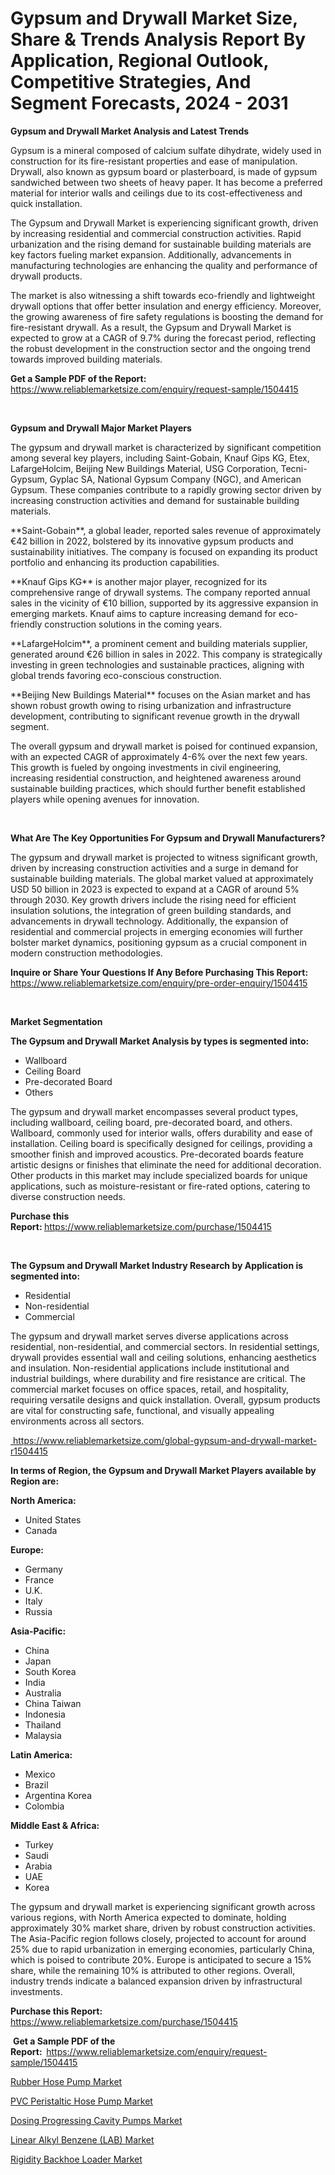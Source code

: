 <p><h1>Gypsum and Drywall Market Size, Share & Trends Analysis Report By Application, Regional Outlook, Competitive Strategies, And Segment Forecasts, 2024 - 2031</h1></p><p><strong>Gypsum and Drywall Market Analysis and Latest Trends</strong></p>
<p><p>Gypsum is a mineral composed of calcium sulfate dihydrate, widely used in construction for its fire-resistant properties and ease of manipulation. Drywall, also known as gypsum board or plasterboard, is made of gypsum sandwiched between two sheets of heavy paper. It has become a preferred material for interior walls and ceilings due to its cost-effectiveness and quick installation.</p><p>The Gypsum and Drywall Market is experiencing significant growth, driven by increasing residential and commercial construction activities. Rapid urbanization and the rising demand for sustainable building materials are key factors fueling market expansion. Additionally, advancements in manufacturing technologies are enhancing the quality and performance of drywall products.</p><p>The market is also witnessing a shift towards eco-friendly and lightweight drywall options that offer better insulation and energy efficiency. Moreover, the growing awareness of fire safety regulations is boosting the demand for fire-resistant drywall. As a result, the Gypsum and Drywall Market is expected to grow at a CAGR of 9.7% during the forecast period, reflecting the robust development in the construction sector and the ongoing trend towards improved building materials.</p></p>
<p><strong>Get a Sample PDF of the Report:&nbsp;</strong> <a href="https://www.reliablemarketsize.com/enquiry/request-sample/1504415?utm_campaign=1143&utm_medium=2&utm_source=Github&utm_content=ia&utm_term=08122024&utm_id=gypsum-and-drywall">https://www.reliablemarketsize.com/enquiry/request-sample/1504415</a></p>
<p>&nbsp;</p>
<p><strong>Gypsum and Drywall Major Market Players</strong></p>
<p><p>The gypsum and drywall market is characterized by significant competition among several key players, including Saint-Gobain, Knauf Gips KG, Etex, LafargeHolcim, Beijing New Buildings Material, USG Corporation, Tecni-Gypsum, Gyplac SA, National Gypsum Company (NGC), and American Gypsum. These companies contribute to a rapidly growing sector driven by increasing construction activities and demand for sustainable building materials.</p><p>**Saint-Gobain**, a global leader, reported sales revenue of approximately €42 billion in 2022, bolstered by its innovative gypsum products and sustainability initiatives. The company is focused on expanding its product portfolio and enhancing its production capabilities.</p><p>**Knauf Gips KG** is another major player, recognized for its comprehensive range of drywall systems. The company reported annual sales in the vicinity of €10 billion, supported by its aggressive expansion in emerging markets. Knauf aims to capture increasing demand for eco-friendly construction solutions in the coming years.</p><p>**LafargeHolcim**, a prominent cement and building materials supplier, generated around €26 billion in sales in 2022. This company is strategically investing in green technologies and sustainable practices, aligning with global trends favoring eco-conscious construction.</p><p>**Beijing New Buildings Material** focuses on the Asian market and has shown robust growth owing to rising urbanization and infrastructure development, contributing to significant revenue growth in the drywall segment.</p><p>The overall gypsum and drywall market is poised for continued expansion, with an expected CAGR of approximately 4-6% over the next few years. This growth is fueled by ongoing investments in civil engineering, increasing residential construction, and heightened awareness around sustainable building practices, which should further benefit established players while opening avenues for innovation.</p></p>
<p>&nbsp;</p>
<p><strong>What Are The Key Opportunities For Gypsum and Drywall Manufacturers?</strong></p>
<p><p>The gypsum and drywall market is projected to witness significant growth, driven by increasing construction activities and a surge in demand for sustainable building materials. The global market valued at approximately USD 50 billion in 2023 is expected to expand at a CAGR of around 5% through 2030. Key growth drivers include the rising need for efficient insulation solutions, the integration of green building standards, and advancements in drywall technology. Additionally, the expansion of residential and commercial projects in emerging economies will further bolster market dynamics, positioning gypsum as a crucial component in modern construction methodologies.</p></p>
<p><strong>Inquire or Share Your Questions If Any Before Purchasing This Report:</strong> <a href="https://www.reliablemarketsize.com/enquiry/pre-order-enquiry/1504415?utm_campaign=1143&utm_medium=2&utm_source=Github&utm_content=ia&utm_term=08122024&utm_id=gypsum-and-drywall">https://www.reliablemarketsize.com/enquiry/pre-order-enquiry/1504415</a></p>
<p>&nbsp;</p>
<p><strong>Market Segmentation</strong></p>
<p><strong>The Gypsum and Drywall Market Analysis by types is segmented into:</strong></p>
<p><ul><li>Wallboard</li><li>Ceiling Board</li><li>Pre-decorated Board</li><li>Others</li></ul></p>
<p><p>The gypsum and drywall market encompasses several product types, including wallboard, ceiling board, pre-decorated board, and others. Wallboard, commonly used for interior walls, offers durability and ease of installation. Ceiling board is specifically designed for ceilings, providing a smoother finish and improved acoustics. Pre-decorated boards feature artistic designs or finishes that eliminate the need for additional decoration. Other products in this market may include specialized boards for unique applications, such as moisture-resistant or fire-rated options, catering to diverse construction needs.</p></p>
<p><strong>Purchase this Report:&nbsp;</strong><a href="https://www.reliablemarketsize.com/purchase/1504415?utm_campaign=1143&utm_medium=2&utm_source=Github&utm_content=ia&utm_term=08122024&utm_id=gypsum-and-drywall">https://www.reliablemarketsize.com/purchase/1504415</a></p>
<p>&nbsp;</p>
<p><strong>The Gypsum and Drywall Market Industry Research by Application is segmented into:</strong></p>
<p><ul><li>Residential</li><li>Non-residential</li><li>Commercial</li></ul></p>
<p><p>The gypsum and drywall market serves diverse applications across residential, non-residential, and commercial sectors. In residential settings, drywall provides essential wall and ceiling solutions, enhancing aesthetics and insulation. Non-residential applications include institutional and industrial buildings, where durability and fire resistance are critical. The commercial market focuses on office spaces, retail, and hospitality, requiring versatile designs and quick installation. Overall, gypsum products are vital for constructing safe, functional, and visually appealing environments across all sectors.</p></p>
<p><a href="https://www.reliablemarketsize.com/global-gypsum-and-drywall-market-r1504415?utm_campaign=1143&utm_medium=2&utm_source=Github&utm_content=ia&utm_term=08122024&utm_id=gypsum-and-drywall">&nbsp;https://www.reliablemarketsize.com/global-gypsum-and-drywall-market-r1504415</a></p>
<p><strong>In terms of Region, the Gypsum and Drywall Market Players available by Region are:</strong></p>
<p>
    <p> <strong> North America: </strong>
        <ul>
            <li>United States</li>
            <li>Canada</li>
        </ul>
        </p> 
    <p> <strong> Europe: </strong>
        <ul>
            <li>Germany</li>
            <li>France</li>
            <li>U.K.</li>
            <li>Italy</li>
            <li>Russia</li>
        </ul>
        </p> 
    <p> <strong> Asia-Pacific: </strong>
        <ul>
            <li>China</li>
            <li>Japan</li>
            <li>South Korea</li>
            <li>India</li>
            <li>Australia</li>
            <li>China Taiwan</li>
            <li>Indonesia</li>
            <li>Thailand</li>
            <li>Malaysia</li>
        </ul>
        </p> 
    <p> <strong> Latin America: </strong>
        <ul>
            <li>Mexico</li>
            <li>Brazil</li>
            <li>Argentina Korea</li>
            <li>Colombia</li>
        </ul>
        </p> 
    <p> <strong> Middle East & Africa: </strong>
        <ul>
            <li>Turkey</li>
            <li>Saudi</li>
            <li>Arabia</li>
            <li>UAE</li>
            <li>Korea</li>
        </ul>
    </p>
    </p>
<p><p>The gypsum and drywall market is experiencing significant growth across various regions, with North America expected to dominate, holding approximately 30% market share, driven by robust construction activities. The Asia-Pacific region follows closely, projected to account for around 25% due to rapid urbanization in emerging economies, particularly China, which is poised to contribute 20%. Europe is anticipated to secure a 15% share, while the remaining 10% is attributed to other regions. Overall, industry trends indicate a balanced expansion driven by infrastructural investments.</p></p>
<p><strong>Purchase this Report: </strong><a href="https://www.reliablemarketsize.com/purchase/1504415?utm_campaign=1143&utm_medium=2&utm_source=Github&utm_content=ia&utm_term=08122024&utm_id=gypsum-and-drywall">https://www.reliablemarketsize.com/purchase/1504415</a></p>
<p>&nbsp;<strong>Get a Sample PDF of the Report:&nbsp;&nbsp;</strong><a href="https://www.reliablemarketsize.com/enquiry/request-sample/1504415?utm_campaign=1143&utm_medium=2&utm_source=Github&utm_content=ia&utm_term=08122024&utm_id=gypsum-and-drywall">https://www.reliablemarketsize.com/enquiry/request-sample/1504415</a></p>
<p><strong></strong></p>
<p><p><a href="https://www.linkedin.com/pulse/rubber-hose-pump-market-analysis-current-trends-industry-size-urbxf?utm_campaign=1143&utm_medium=2&utm_source=Github&utm_content=ia&utm_term=08122024&utm_id=gypsum-and-drywall">Rubber Hose Pump Market</a></p><p><a href="https://www.linkedin.com/pulse/pvc-peristaltic-hose-pump-market-size-share-growth-analysis-7wunf?utm_campaign=1143&utm_medium=2&utm_source=Github&utm_content=ia&utm_term=08122024&utm_id=gypsum-and-drywall">PVC Peristaltic Hose Pump Market</a></p><p><a href="https://www.linkedin.com/pulse/market-analysis-report-dosing-progressing-cavity-pumps-anticipated-969pf?utm_campaign=1143&utm_medium=2&utm_source=Github&utm_content=ia&utm_term=08122024&utm_id=gypsum-and-drywall">Dosing Progressing Cavity Pumps Market</a></p><p><a href="https://github.com/castoriffic/Market-Research-Report-List-5/blob/main/linear-alkyl-benzene-lab-market.md?utm_campaign=1143&utm_medium=2&utm_source=Github&utm_content=ia&utm_term=08122024&utm_id=gypsum-and-drywall">Linear Alkyl Benzene (LAB) Market</a></p><p><a href="https://www.linkedin.com/pulse/the-hashub-gdiff?utm_campaign=1143&utm_medium=2&utm_source=Github&utm_content=ia&utm_term=08122024&utm_id=gypsum-and-drywall">Rigidity Backhoe Loader Market</a></p></p>